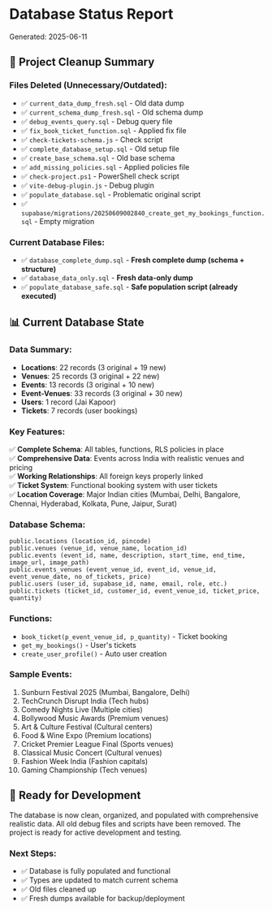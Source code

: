 # Database Status Report

Generated: 2025-06-11

## 🧹 Project Cleanup Summary

### Files Deleted (Unnecessary/Outdated):

- ✅ `current_data_dump_fresh.sql` - Old data dump
- ✅ `current_schema_dump_fresh.sql` - Old schema dump
- ✅ `debug_events_query.sql` - Debug query file
- ✅ `fix_book_ticket_function.sql` - Applied fix file
- ✅ `check-tickets-schema.js` - Check script
- ✅ `complete_database_setup.sql` - Old setup file
- ✅ `create_base_schema.sql` - Old base schema
- ✅ `add_missing_policies.sql` - Applied policies file
- ✅ `check-project.ps1` - PowerShell check script
- ✅ `vite-debug-plugin.js` - Debug plugin
- ✅ `populate_database.sql` - Problematic original script
- ✅ `supabase/migrations/20250609002840_create_get_my_bookings_function.sql` - Empty migration

### Current Database Files:

- ✅ `database_complete_dump.sql` - **Fresh complete dump (schema + structure)**
- ✅ `database_data_only.sql` - **Fresh data-only dump**
- ✅ `populate_database_safe.sql` - **Safe population script (already executed)**

## 📊 Current Database State

### Data Summary:

- **Locations**: 22 records (3 original + 19 new)
- **Venues**: 25 records (3 original + 22 new)
- **Events**: 13 records (3 original + 10 new)
- **Event-Venues**: 33 records (3 original + 30 new)
- **Users**: 1 record (Jai Kapoor)
- **Tickets**: 7 records (user bookings)

### Key Features:

✅ **Complete Schema**: All tables, functions, RLS policies in place  
✅ **Comprehensive Data**: Events across India with realistic venues and pricing  
✅ **Working Relationships**: All foreign keys properly linked  
✅ **Ticket System**: Functional booking system with user tickets  
✅ **Location Coverage**: Major Indian cities (Mumbai, Delhi, Bangalore, Chennai, Hyderabad, Kolkata, Pune, Jaipur, Surat)

### Database Schema:

```
public.locations (location_id, pincode)
public.venues (venue_id, venue_name, location_id)
public.events (event_id, name, description, start_time, end_time, image_url, image_path)
public.events_venues (event_venue_id, event_id, venue_id, event_venue_date, no_of_tickets, price)
public.users (user_id, supabase_id, name, email, role, etc.)
public.tickets (ticket_id, customer_id, event_venue_id, ticket_price, quantity)
```

### Functions:

- `book_ticket(p_event_venue_id, p_quantity)` - Ticket booking
- `get_my_bookings()` - User's tickets
- `create_user_profile()` - Auto user creation

### Sample Events:

1. Sunburn Festival 2025 (Mumbai, Bangalore, Delhi)
2. TechCrunch Disrupt India (Tech hubs)
3. Comedy Nights Live (Multiple cities)
4. Bollywood Music Awards (Premium venues)
5. Art & Culture Festival (Cultural centers)
6. Food & Wine Expo (Premium locations)
7. Cricket Premier League Final (Sports venues)
8. Classical Music Concert (Cultural venues)
9. Fashion Week India (Fashion capitals)
10. Gaming Championship (Tech venues)

## 🚀 Ready for Development

The database is now clean, organized, and populated with comprehensive realistic data. All old debug files and scripts have been removed. The project is ready for active development and testing.

### Next Steps:

- ✅ Database is fully populated and functional
- ✅ Types are updated to match current schema
- ✅ Old files cleaned up
- ✅ Fresh dumps available for backup/deployment
